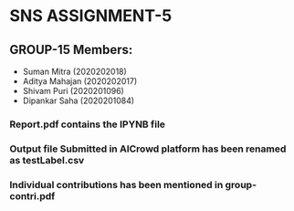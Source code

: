 # SNS ASSIGNMENT-5

## GROUP-15 Members:
- Suman Mitra (2020202018)
- Aditya Mahajan (2020202017)
- Shivam Puri (2020201096)
- Dipankar Saha (2020201084)

### Report.pdf contains the IPYNB file 
### Output file Submitted in AICrowd platform has been renamed as testLabel.csv
### Individual contributions has been mentioned in group-contri.pdf
